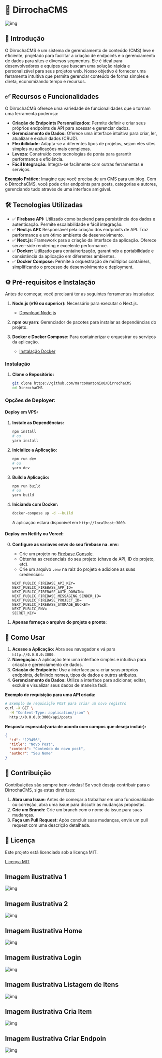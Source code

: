 # 🚀 DirrochaCMS
![img](/images/login-demo.dirrocha.com%20(1).png)
## 📌 Introdução

O DirrochaCMS é um sistema de gerenciamento de conteúdo (CMS) leve e eficiente, projetado para facilitar a criação de endpoints e o gerenciamento de dados para sites e diversos segmentos. Ele é ideal para desenvolvedores e equipes que buscam uma solução rápida e personalizável para seus projetos web. Nosso objetivo é fornecer uma ferramenta intuitiva que permita gerenciar conteúdo de forma simples e direta, economizando tempo e recursos.

## ✅ Recursos e Funcionalidades

O DirrochaCMS oferece uma variedade de funcionalidades que o tornam uma ferramenta poderosa:

*   **Criação de Endpoints Personalizados:** Permite definir e criar seus próprios endpoints de API para acessar e gerenciar dados.
*   **Gerenciamento de Dados:** Oferece uma interface intuitiva para criar, ler, atualizar e excluir dados (CRUD).
*   **Flexibilidade:** Adapta-se a diferentes tipos de projetos, sejam eles sites simples ou aplicações mais complexas.
*   **Leveza:** Construído com tecnologias de ponta para garantir performance e eficiência.
*   **Fácil Integração:** Integra-se facilmente com outras ferramentas e serviços.

**Exemplo Prático:** Imagine que você precisa de um CMS para um blog. Com o DirrochaCMS, você pode criar endpoints para posts, categorias e autores, gerenciando tudo através de uma interface amigável.

## 🛠️ Tecnologias Utilizadas

*   ✅ **Firebase API:** Utilizado como backend para persistência dos dados e autenticação. Permite escalabilidade e fácil integração.
*   ✅ **Next.js API:** Responsável pela criação dos endpoints de API. Traz performance e um ótimo ambiente de desenvolvimento.
*   ✅ **Next.js:** Framework para a criação da interface da aplicação. Oferece server-side rendering e excelente performance.
*   ✅ **Docker:** Utilizado para containerização, garantindo a portabilidade e consistência da aplicação em diferentes ambientes.
*   ✅ **Docker Compose:** Permite a orquestração de múltiplos containers, simplificando o processo de desenvolvimento e deployment.

## ⚙️ Pré-requisitos e Instalação

Antes de começar, você precisará ter as seguintes ferramentas instaladas:

1.  **Node.js (v16 ou superior):** Necessário para executar o Next.js.

    *   [Download Node.js](https://nodejs.org/)

2.  **npm ou yarn:** Gerenciador de pacotes para instalar as dependências do projeto.
3.  **Docker e Docker Compose:** Para containerizar e orquestrar os serviços da aplicação.

    *   [Instalação Docker](https://docs.docker.com/get-docker/)

### Instalação

1.  **Clone o Repositório:**
    ```bash
    git clone https://github.com/marco0antonio0/DirrochaCMS
    cd DirrochaCMS
    ```

### **Opções de Deployer:**
#### **Deploy em VPS:**
1.  **Instale as Dependências:**
    ```bash
    npm install
    # ou
    yarn install
    ```
2.  **Inicialize a Aplicação:**
    ```bash
    npm run dev
    # ou
    yarn dev
    ```
2.  **Build a Aplicação:**
    ```bash
    npm run build
    # ou
    yarn build
    ```
3.  **Iniciando com Docker:**
    ```bash
    docker-compose up -d --build
    ```
    A aplicação estará disponível em `http://localhost:3000`.

#### **Deploy em Netlify ou Vercel:**
0.  **Configure as variaves envs do seu firebase na .env:**

    *   Crie um projeto no [Firebase Console](https://console.firebase.google.com/).
    *   Obtenha as credenciais do seu projeto (chave de API, ID do projeto, etc).
    *   Crie um arquivo `.env` na raiz do projeto e adicione as suas credenciais:

    ```env
    NEXT_PUBLIC_FIREBASE_API_KEY=
    NEXT_PUBLIC_FIREBASE_APP_ID=
    NEXT_PUBLIC_FIREBASE_AUTH_DOMAIN=
    NEXT_PUBLIC_FIREBASE_MESSAGING_SENDER_ID=
    NEXT_PUBLIC_FIREBASE_PROJECT_ID=
    NEXT_PUBLIC_FIREBASE_STORAGE_BUCKET=
    NEXT_PUBLIC_ENV=
    SECRET_KEY=
    ```
1.  **Apenas forneça o arquivo do projeto e pronto:**

## 🚀 Como Usar

1.  **Acesse a Aplicação:** Abra seu navegador e vá para `http://0.0.0.0:3000`.
2.  **Navegação:** A aplicação tem uma interface simples e intuitiva para criação e gerenciamento de dados.
3.  **Criação de Endpoints:** Use a interface para criar seus próprios endpoints, definindo nomes, tipos de dados e outros atributos.
4.  **Gerenciamento de Dados:** Utilize a interface para adicionar, editar, excluir e visualizar seus dados de maneira facil.

**Exemplo de requisição para uma API criada:**
```bash
# Exemplo de requisição POST para criar um novo registro
curl -X GET \
  -H "Content-Type: application/json" \
  http://0.0.0.0:3000/api/posts
```

**Resposta esperada(varia de acordo com campos que deseja incluir):**
```json
{
  "id": "123456",
  "title": "Novo Post",
  "content": "Conteúdo do novo post",
  "author": "Seu Nome"
}
```

<!-- ## 📁 Estrutura de Diretórios

```
dirrochacms/
├── components/         # Componentes reutilizáveis da interface
├── pages/              # Páginas da aplicação Next.js
│   ├── api/            # Endpoints da API
│   │   └── posts.js    # Exemplo de endpoint para posts
│   └── _app.js         # Arquivo de configuração da aplicação Next.js
├── styles/             # Estilos da aplicação
├── public/             # Arquivos públicos (imagens, etc.)
├── .env.local          # Arquivo para variáveis de ambiente
├── package.json        # Arquivo de dependências
├── docker-compose.yml  # Configuração do Docker Compose
└── Dockerfile          # Configuração do Docker
``` -->

## 🤝 Contribuição

Contribuições são sempre bem-vindas! Se você deseja contribuir para o DirrochaCMS, siga estas diretrizes:

1.  **Abra uma Issue:** Antes de começar a trabalhar em uma funcionalidade ou correção, abra uma issue para discutir as mudanças propostas.
2.  **Crie um Branch:** Crie um branch com o nome da issue para suas mudanças.
3.  **Faça um Pull Request:** Após concluir suas mudanças, envie um pull request com uma descrição detalhada.

## 📜 Licença

Este projeto está licenciado sob a licença MIT.

[Licença MIT](https://opensource.org/licenses/MIT)


## Imagem ilustrativa 1
![img](/images/login-demo.dirrocha.com%20(1).png)

## Imagem ilustrativa 2
![img](/images/login-demo.dirrocha.com%20(2).png)

## Imagem ilustrativa Home
![img](/images/4.png)

## Imagem ilustrativa Login
![img](/images/5.png)

## Imagem ilustrativa Listagem de Itens
![img](/images/6.png)

## Imagem ilustrativa Cria Item
![img](/images/7.png)

## Imagem ilustrativa Criar Endpoin
![img](/images/8.png)